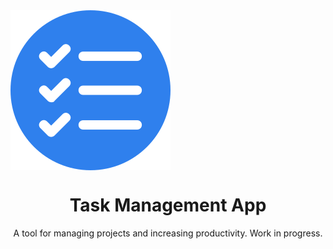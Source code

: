 <img align="center" alt="To Do List" src="./icon.png" />

<h1 align="center" id="title">Task Management App</h1>

<p id="description" align="center">A tool for managing projects and increasing productivity. Work in progress.</p>
